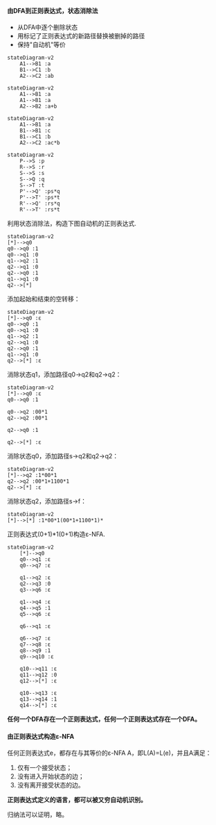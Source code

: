 #### 由DFA到正则表达式，状态消除法

- 从DFA中逐个删除状态
- 用标记了正则表达式的新路径替换被删掉的路径
- 保持"自动机"等价



```mermaid
stateDiagram-v2
 	A1-->B1 :a
 	B1-->C1 :b
 	A2-->C2 :ab 	
```



```mermaid
stateDiagram-v2
 	A1-->B1 :a
 	A1-->B1 :a
 	A2-->B2 :a+b 	
```

```mermaid
stateDiagram-v2
	A1-->B1 :a
	B1-->B1 :c
	B1-->C1 :b
	A2-->C2 :ac*b
```



```mermaid
stateDiagram-v2
	P-->S :p
	R-->S :r
	S-->S :s
	S-->Q :q
	S-->T :t
	P'-->Q' :ps*q
	P'-->T' :ps*t
	R'-->Q' :rs*q
	R'-->T' :rs*t
```

利用状态消除法，构造下图自动机的正则表达式.

```mermaid
stateDiagram-v2
[*]-->q0
q0-->q0 :1
q0-->q1 :0
q1-->q2 :1
q2-->q1 :0
q2-->q0 :1
q1-->q1 :0
q2-->[*]
```



添加起始和结束的空转移：

```mermaid
stateDiagram-v2
[*]-->q0 :ε
q0-->q0 :1
q0-->q1 :0
q1-->q2 :1
q2-->q1 :0
q2-->q0 :1
q1-->q1 :0
q2-->[*] :ε
```

消除状态q1，添加路径q0→q2和q2→q2：

```mermaid
stateDiagram-v2
[*]-->q0 :ε
q0-->q0 :1

q0-->q2 :00*1
q2-->q2 :00*1 

q2-->q0 :1

q2-->[*] :ε
```

消除状态q0，添加路径s→q2和q2→q2：

```mermaid
stateDiagram-v2
[*]-->q2 :1*00*1
q2-->q2 :00*1+1100*1
q2-->[*] :ε
```

消除状态q2，添加路径s→f：

```mermaid
stateDiagram-v2
[*]-->[*] :1*00*1(00*1+1100*1)*
```



正则表达式(0+1)*1(0+1)构造ε-NFA.

```mermaid
stateDiagram-v2
	[*]-->q0
	q0-->q1 :ε
	q0-->q7 :ε
	
	q1-->q2 :ε
	q2-->q3 :0 
	q3-->q6 :ε
	
	q1-->q4 :ε
	q4-->q5 :1
	q5-->q6 :ε
	
	q6-->q1 :ε
	
	q6-->q7 :ε 
	q7-->q8 :ε
	q8-->q9 :1
	q9-->q10 :ε
	
	q10-->q11 :ε
	q11-->q12 :0
	q12-->[*] :ε
	
	q10-->q13 :ε
	q13-->q14 :1
	q14-->[*] :ε		
```

**任何一个DFA存在一个正则表达式，任何一个正则表达式存在一个DFA。**

#### 由正则表达式构造ε-NFA

任何正则表达式e，都存在与其等价的ε-NFA A，即L(A)=L(e)，并且A满足：

1. 仅有一个接受状态；
2. 没有进入开始状态的边；
3. 没有离开接受状态的边。

**正则表达式定义的语言，都可以被又穷自动机识别。**

归纳法可以证明，略。